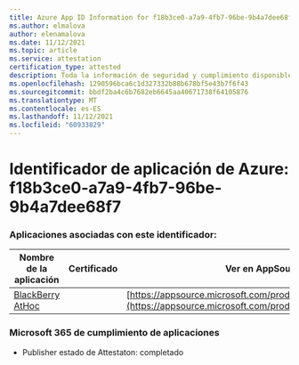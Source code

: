 ```yaml
---
title: Azure App ID Information for f18b3ce0-a7a9-4fb7-96be-9b4a7dee68f7
ms.author: elmalova
author: elenamalova
ms.date: 11/12/2021
ms.topic: article
ms.service: attestation
certification_type: attested
description: Toda la información de seguridad y cumplimiento disponible para f18b3ce0-a7a9-4fb7-96be-9b4a7dee68f7.
ms.openlocfilehash: 1290596bca6c1d327332b88b678bf5e43b7f6f43
ms.sourcegitcommit: bbdf2ba4c6b7682eb6645aa40671738f64105876
ms.translationtype: MT
ms.contentlocale: es-ES
ms.lasthandoff: 11/12/2021
ms.locfileid: "60933829"
---
```

# <a name="azure-app-id-f18b3ce0-a7a9-4fb7-96be-9b4a7dee68f7"></a>Identificador de aplicación de Azure: f18b3ce0-a7a9-4fb7-96be-9b4a7dee68f7


### <a name="apps-associated-with-this-id"></a>Aplicaciones asociadas con este identificador:
| **Nombre de la aplicación** | **Certificado** | **Ver en AppSource** |
|--------------|---------------|-----------------------|
| [BlackBerry AtHoc](https://docs.microsoft.com/microsoft-365-app-certification/forward/WA200003065) |  | [https://appsource.microsoft.com/product/office/WA200003065](https://appsource.microsoft.com/product/office/WA200003065) |

### <a name="microsoft-365-app-compliance-status"></a>Microsoft 365 de cumplimiento de aplicaciones
- Publisher estado de Attestaton: completado
